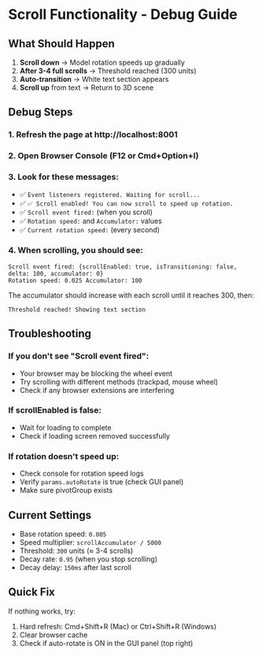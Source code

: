 # Scroll Functionality - Debug Guide

## What Should Happen

1. **Scroll down** → Model rotation speeds up gradually
2. **After 3-4 full scrolls** → Threshold reached (300 units)
3. **Auto-transition** → White text section appears
4. **Scroll up** from text → Return to 3D scene

## Debug Steps

### 1. Refresh the page at http://localhost:8001

### 2. Open Browser Console (F12 or Cmd+Option+I)

### 3. Look for these messages:

- ✅ `Event listeners registered. Waiting for scroll...`
- ✅ `✅ Scroll enabled! You can now scroll to speed up rotation.`
- ✅ `Scroll event fired:` (when you scroll)
- ✅ `Rotation speed:` and `Accumulator:` values
- ✅ `Current rotation speed:` (every second)

### 4. When scrolling, you should see:

```
Scroll event fired: {scrollEnabled: true, isTransitioning: false, delta: 100, accumulator: 0}
Rotation speed: 0.025 Accumulator: 100
```

The accumulator should increase with each scroll until it reaches 300, then:
```
Threshold reached! Showing text section
```

## Troubleshooting

### If you don't see "Scroll event fired":
- Your browser may be blocking the wheel event
- Try scrolling with different methods (trackpad, mouse wheel)
- Check if any browser extensions are interfering

### If scrollEnabled is false:
- Wait for loading to complete
- Check if loading screen removed successfully

### If rotation doesn't speed up:
- Check console for rotation speed logs
- Verify `params.autoRotate` is true (check GUI panel)
- Make sure pivotGroup exists

## Current Settings

- Base rotation speed: `0.005`
- Speed multiplier: `scrollAccumulator / 5000`
- Threshold: `300` units (≈ 3-4 scrolls)
- Decay rate: `0.95` (when you stop scrolling)
- Decay delay: `150ms` after last scroll

## Quick Fix

If nothing works, try:
1. Hard refresh: Cmd+Shift+R (Mac) or Ctrl+Shift+R (Windows)
2. Clear browser cache
3. Check if auto-rotate is ON in the GUI panel (top right)
